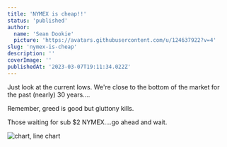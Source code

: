 ```yaml
---
title: 'NYMEX is cheap!!'
status: 'published'
author:
  name: 'Sean Dookie'
  picture: 'https://avatars.githubusercontent.com/u/124637922?v=4'
slug: 'nymex-is-cheap'
description: ''
coverImage: ''
publishedAt: '2023-03-07T19:11:34.022Z'
---
```


Just look at the current lows. We're close to the bottom of the market for the past (nearly) 30 years....<br>

Remember, greed is good but gluttony kills.<br>

Those waiting for sub $2 NYMEX....go ahead and wait.

![chart, line chart](https://media.licdn.com/dms/image/C5622AQEeqRumYVVRlg/feedshare-shrink_2048_1536/0/1678219119716?e=1681344000&v=beta&t=qnIhZP9WszS_-YbJiGbB33GOrn21Aduxa23R3NGdEKQ)



